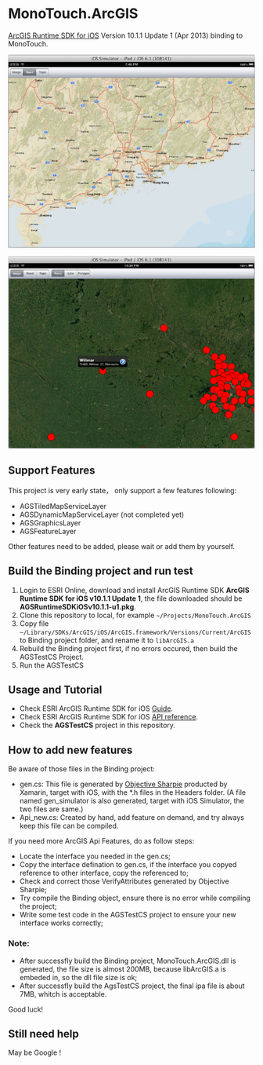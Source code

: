 # MonoTouch.ArcGIS

[ArcGIS Runtime SDK for iOS][1] Version 10.1.1 Update 1 (Apr 2013) binding to MonoTouch.

![AGSTiledMapServiceLayer](Screenshots/BaseMapLayer.jpg)

![AGSFeatureLayer](Screenshots/PointFeatureLayerWithInfo.png)

## Support Features

This project is very early state， only support a few features following:

- AGSTiledMapServiceLayer
- AGSDynamicMapServiceLayer (not completed yet)
- AGSGraphicsLayer
- AGSFeatureLayer

Other features need to be added, please wait or add them by yourself.

## Build the Binding project and run test

1. Login to ESRI Online, download and install ArcGIS Runtime SDK **ArcGIS Runtime SDK for iOS v10.1.1 Update 1**, the file downloaded should be **AGSRuntimeSDKiOSv10.1.1-u1.pkg**.
2. Clone this repository to local, for example `~/Projects/MonoTouch.ArcGIS`
3. Copy file `~/Library/SDKs/ArcGIS/iOS/ArcGIS.framework/Versions/Current/ArcGIS` to Binding project folder, and rename it to `libArcGIS.a`
4. Rebuild the Binding project first, if no errors occured, then build the AGSTestCS Project.
5. Run the AGSTestCS

## Usage and Tutorial

- Check ESRI ArcGIS Runtime SDK for iOS [Guide][2].
- Check ESRI ArcGIS Runtime SDK for iOS [API reference][3].
- Check the **AGSTestCS** project in this repository.

## How to add new features

Be aware of those files in the Binding project:

- gen.cs: This file is generated by [Objective Sharpie][4] producted by Xamarin, target with iOS, with the *.h files in the Headers folder. (A file named gen_simulator is also generated, target with iOS Simulator, the two files are same.)
- Api_new.cs: Created by hand, add feature on demand, and try always keep this file can be compiled. 

If you need more ArcGIS Api Features, do as follow steps:

- Locate the interface you needed in the gen.cs;
- Copy the interface defination to gen.cs, if the interface you copyed reference to other interface, copy the referenced to;
- Check and correct those VerifyAttributes generated by Objective Sharpie;
- Try compile the Binding object, ensure there is no error while compiling the project;
- Write some test code in the AGSTestCS project to ensure your new interface works correctly;

### Note:

- After successfly build the Binding project, MonoTouch.ArcGIS.dll is generated, the file size is almost 200MB, because libArcGIS.a is embeded in, so the dll file size is ok;
- After successfly build the AgsTestCS project, the final ipa file is about 7MB, whitch is acceptable.
 
Good luck!

## Still need help

May be Google !

[1]:https://developers.arcgis.com/en/ios/
[2]:https://developers.arcgis.com/en/ios/guide/introduction.htm
[3]:https://developers.arcgis.com/en/ios/api-reference/index.htm
[4]:http://docs.xamarin.com/guides/ios/advanced_topics/binding_objective-c/objective_sharpie